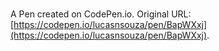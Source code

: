 # 

A Pen created on CodePen.io. Original URL: [https://codepen.io/lucasnsouza/pen/BapWXxj](https://codepen.io/lucasnsouza/pen/BapWXxj).


